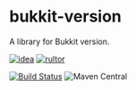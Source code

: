 # bukkit-version
A library for Bukkit version.

[![idea](https://www.elegantobjects.org/intellij-idea.svg)](https://www.jetbrains.com/idea/)
[![rultor](https://www.rultor.com/b/yegor256/rultor)](https://www.rultor.com/p/portlek/configs)

[![Build Status](https://travis-ci.com/portlek/bukkit-version.svg?branch=master)](https://travis-ci.com/portlek/bukkit-version)
![Maven Central](https://img.shields.io/maven-central/v/io.github.portlek/bukkit-version?label=version)